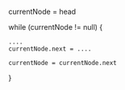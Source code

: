 currentNode = head

while (currentNode != null) {

    ....
    currentNode.next = ....

    currentNode = currentNode.next
}